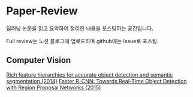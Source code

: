 # Paper-Review
딥러닝 논문을 읽고 요약하여 정리한 내용을 포스팅하는 공간입니다.

Full review는 노션 블로그에 업로드하며 github에는 Issue로 포스팅.



## Computer Vision
[Rich feature hierarchies for accurate object detection and semantic segmentation (2014)](https://github.com/Yphy/Paper-Review/issues/1)
[Faster R-CNN: Towards Real-Time Object Detection with Region Proposal Networks (2015)](https://github.com/Yphy/Paper-Review/issues/2)
